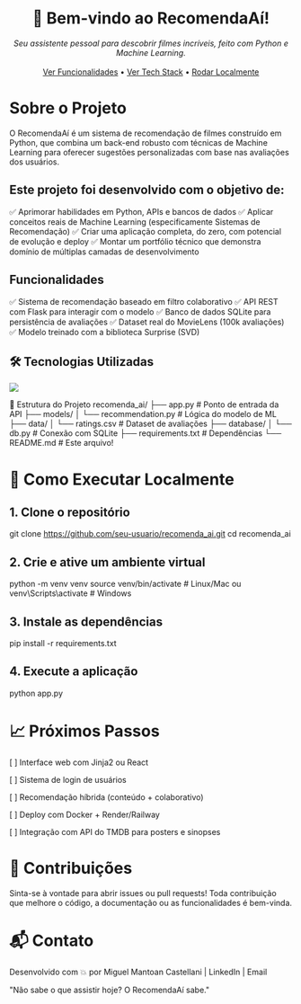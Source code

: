 <h1 align="center">🤖 Bem-vindo ao RecomendaAí!</h1>

<p align="center">
<em>Seu assistente pessoal para descobrir filmes incríveis, feito com Python e Machine Learning.</em>
<br/>
<br/>
<a href="#-sobre-o-projeto">Ver Funcionalidades</a> •
<a href="#-tecnologias-utilizadas">Ver Tech Stack</a> •
<a href="#-como-executar-localmente">Rodar Localmente</a>
</p>

# Sobre o Projeto
O RecomendaAí é um sistema de recomendação de filmes construído em Python, que combina um back-end robusto com técnicas de Machine Learning para oferecer sugestões personalizadas com base nas avaliações dos usuários.

## Este projeto foi desenvolvido com o objetivo de:
✅ Aprimorar habilidades em Python, APIs e bancos de dados
✅ Aplicar conceitos reais de Machine Learning (especificamente Sistemas de Recomendação)
✅ Criar uma aplicação completa, do zero, com potencial de evolução e deploy
✅ Montar um portfólio técnico que demonstra domínio de múltiplas camadas de desenvolvimento

## Funcionalidades
✅ Sistema de recomendação baseado em filtro colaborativo
✅ API REST com Flask para interagir com o modelo
✅ Banco de dados SQLite para persistência de avaliações
✅ Dataset real do MovieLens (100k avaliações)
✅ Modelo treinado com a biblioteca Surprise (SVD)

## 🛠️ Tecnologias Utilizadas
<p align="left">
<a href="https://skillicons.dev">
<img src="https://skillicons.dev/icons?i=python,flask,pandas,numpy,scikitlearn,sqlite&perline=6" />
</a>
</p>

📂 Estrutura do Projeto
recomenda_ai/
├── app.py                  # Ponto de entrada da API
├── models/
│   └── recommendation.py   # Lógica do modelo de ML
├── data/
│   └── ratings.csv         # Dataset de avaliações
├── database/
│   └── db.py               # Conexão com SQLite
├── requirements.txt        # Dependências
└── README.md               # Este arquivo!

# 🚀 Como Executar Localmente
## 1. Clone o repositório
git clone https://github.com/seu-usuario/recomenda_ai.git
cd recomenda_ai

## 2. Crie e ative um ambiente virtual
python -m venv venv
source venv/bin/activate      # Linux/Mac
ou
venv\Scripts\activate         # Windows

## 3. Instale as dependências
pip install -r requirements.txt

## 4. Execute a aplicação
python app.py

# 📈 Próximos Passos
[ ] Interface web com Jinja2 ou React

[ ] Sistema de login de usuários

[ ] Recomendação híbrida (conteúdo + colaborativo)

[ ] Deploy com Docker + Render/Railway

[ ] Integração com API do TMDB para posters e sinopses

# 🤝 Contribuições
Sinta-se à vontade para abrir issues ou pull requests! Toda contribuição que melhore o código, a documentação ou as funcionalidades é bem-vinda.

# 📬 Contato
Desenvolvido com 💥 por Miguel Mantoan Castellani | LinkedIn | Email

"Não sabe o que assistir hoje? O RecomendaAí sabe."
